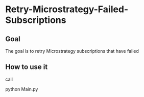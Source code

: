 # Retry-Microstrategy-Failed-Subscriptions

## Goal
The goal is to retry Microstrategy subscriptions that have failed

## How to use it

call

python Main.py
